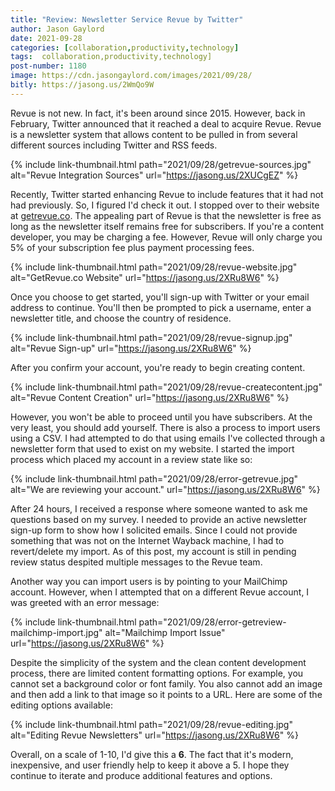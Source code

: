 ```yaml
---
title: "Review: Newsletter Service Revue by Twitter"
author: Jason Gaylord
date: 2021-09-28
categories: [collaboration,productivity,technology]
tags:  collaboration,productivity,technology]
post-number: 1180
image: https://cdn.jasongaylord.com/images/2021/09/28/
bitly: https://jasong.us/2WmQo9W
---
```


Revue is not new. In fact, it's been around since 2015. However, back in February, Twitter announced that it reached a deal to acquire Revue. Revue is a newsletter system that allows content to be pulled in from several different sources including Twitter and RSS feeds.

{% include link-thumbnail.html path="2021/09/28/getrevue-sources.jpg" alt="Revue Integration Sources" url="https://jasong.us/2XUCgEZ" %}

Recently, Twitter started enhancing Revue to include features that it had not had previously. So, I figured I'd check it out. I stopped over to their website at [getrevue.co](https://jasong.us/2XRu8W6). The appealing part of Revue is that the newsletter is free as long as the newsletter itself remains free for subscribers. If you're a content developer, you may be charging a fee. However, Revue will only charge you 5% of your subscription fee plus payment processing fees. 

{% include link-thumbnail.html path="2021/09/28/revue-website.jpg" alt="GetRevue.co Website" url="https://jasong.us/2XRu8W6" %}

Once you choose to get started, you'll sign-up with Twitter or your email address to continue. You'll then be prompted to pick a username, enter a newsletter title, and choose the country of residence.

{% include link-thumbnail.html path="2021/09/28/revue-signup.jpg" alt="Revue Sign-up" url="https://jasong.us/2XRu8W6" %}

After you confirm your account, you're ready to begin creating content.

{% include link-thumbnail.html path="2021/09/28/revue-createcontent.jpg" alt="Revue Content Creation" url="https://jasong.us/2XRu8W6" %}

However, you won't be able to proceed until you have subscribers. At the very least, you should add yourself. There is also a process to import users using a CSV. I had attempted to do that using emails I've collected through a newsletter form that used to exist on my website. I started the import process which placed my account in a review state like so:

{% include link-thumbnail.html path="2021/09/28/error-getrevue.jpg" alt="We are reviewing your account." url="https://jasong.us/2XRu8W6" %}

After 24 hours, I received a response where someone wanted to ask me questions based on my survey. I needed to provide an active newsletter sign-up form to show how I solicited emails. Since I could not provide something that was not on the Internet Wayback machine, I had to revert/delete my import. As of this post, my account is still in pending review status despited multiple messages to the Revue team.

Another way you can import users is by pointing to your MailChimp account. However, when I attempted that on a different Revue account, I was greeted with an error message:

{% include link-thumbnail.html path="2021/09/28/error-getreview-mailchimp-import.jpg" alt="Mailchimp Import Issue" url="https://jasong.us/2XRu8W6" %}

Despite the simplicity of the system and the clean content development process, there are limited content formatting options. For example, you cannot set a background color or font family. You also cannot add an image and then add a link to that image so it points to a URL. Here are some of the editing options available:

{% include link-thumbnail.html path="2021/09/28/revue-editing.jpg" alt="Editing Revue Newsletters" url="https://jasong.us/2XRu8W6" %}

Overall, on a scale of 1-10, I'd give this a **6**. The fact that it's modern, inexpensive, and user friendly help to keep it above a 5. I hope they continue to iterate and produce additional features and options.